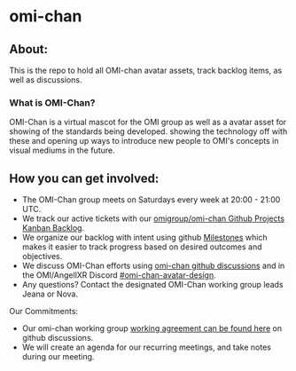 # omi-chan
## About: 
This is the repo to hold all OMI-chan avatar assets, track backlog items, as well as discussions. 

### What is OMI-Chan? 
OMI-Chan is a virtual mascot for the OMI group as well as a avatar asset for showing of the standards being developed. showing the technology off with these and opening up ways to introduce new people to OMI's concepts in visual mediums in the future.

## How you can get involved: 
- The OMI-Chan group meets on Saturdays every week at 20:00 - 21:00 UTC.
- We track our active tickets with our [omigroup/omi-chan Github Projects Kanban Backlog](https://github.com/omigroup/omi-chan/projects/1?add_cards_query=is%3Aopen).
- We organize our backlog with intent using github [Milestones](https://github.com/omigroup/omi-chan/milestones) which makes it easier to track progress based on desired outcomes and objectives.
- We discuss OMI-Chan efforts using [omi-chan github discussions](https://github.com/omigroup/omi-chan/discussions) and in the OMI/AngellXR Discord [#omi-chan-avatar-design](https://discord.gg/bSN983Dw).
- Any questions? Contact the designated OMI-Chan working group leads Jeana or Nova.

Our Commitments: 
- Our omi-chan working group [working agreement can be found here](https://github.com/omigroup/omi-chan/discussions/4) on github discussions.
- We will create an agenda for our recurring meetings, and take notes during our meeting. 
